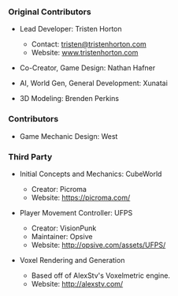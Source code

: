 ### Original Contributors
- Lead Developer: Tristen Horton
  - Contact: tristen@tristenhorton.com
  - Website: www.tristenhorton.com
  
- Co-Creator, Game Design: Nathan Hafner  

- AI, World Gen, General Development: Xunatai

- 3D Modeling: Brenden Perkins

### Contributors

- Game Mechanic Design: West

### Third Party

- Initial Concepts and Mechanics: CubeWorld
  - Creator: Picroma
  - Website: https://picroma.com/

- Player Movement Controller: UFPS
  - Creator: VisionPunk
  - Maintainer: Opsive
  - Website: http://opsive.com/assets/UFPS/

- Voxel Rendering and Generation
  - Based off of AlexStv's Voxelmetric engine.
  - Website: http://alexstv.com/
